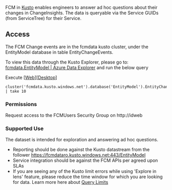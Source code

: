 FCM in [Kusto​](https://aka.ms/kusto) enables engineers to answer ad hoc questions about their changes in ChangeInsights. The data is queryable via the Service GUIDs (from ServiceTree) for their Service.

## Access

The FCM Change events are in the fcmdata kusto cluster, under the EntityModel database in table EntityChangeEvents.



To view this data through the Kusto Explorer, please go to: [fcmdata.EntityModel | Azure Data Explorer](https://dataexplorer.azure.com/clusters/fcmdata/databases/EntityModel) and run the below query


Execute [[Web](https://dataexplorer.azure.com/clusters/fcmdata/databases/EntityModel?query=H4sIAAAAAAAAA3PNK8ksqXTOSMxLT3UtS80rKeaqUShJzE5VMDQAANXLbsQcAAAA)][[Desktop](https://dataexplorer.azure.com/clusters/fcmdata/databases/EntityModel?query=H4sIAAAAAAAAA3PNK8ksqXTOSMxLT3UtS80rKeaqUShJzE5VMDQAANXLbsQcAAAA&web=0)]
```
cluster('fcmdata.kusto.windows.net').database('EntityModel').EntityChangeEvents
| take 10
```

### Permissions

Request access to the FCMUsers Security Group on http://idweb

### Supported Use

The dataset is intended for exploration and answering ad hoc questions.

- Reporting should be done against the Kusto datastream​​ from the follower https://fcmdataro.kusto.windows.net:443/EntityModel
- Service integration should be against the FCM APIs per agreed upon SLAs
- If you are seeing any of the Kusto limit errors while using 'Explore in lens' feature, please reduce the time window for which you are looking for data. Learn more here about [Query Limits](https://learn.microsoft.com/en-us/azure/data-explorer/kusto/concepts/querylimits)
